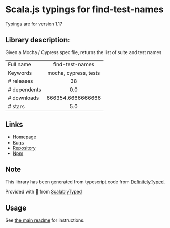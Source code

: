
# Scala.js typings for find-test-names

Typings are for version 1.17

## Library description:
Given a Mocha / Cypress spec file, returns the list of suite and test names

|                    |                 |
| ------------------ | :-------------: |
| Full name          | find-test-names |
| Keywords           | mocha, cypress, tests |
| # releases         | 38 |
| # dependents       | 0.0 |
| # downloads        | 666354.6666666666 |
| # stars            | 5.0 |

## Links
- [Homepage](https://github.com/bahmutov/find-test-names#readme)
- [Bugs](https://github.com/bahmutov/find-test-names/issues)
- [Repository](https://github.com/bahmutov/find-test-names)
- [Npm](https://www.npmjs.com/package/find-test-names)
    


## Note
This library has been generated from typescript code from [DefinitelyTyped](https://definitelytyped.org).

Provided with :purple_heart: from [ScalablyTyped](https://github.com/oyvindberg/ScalablyTyped)

## Usage
See [the main readme](../../readme.md) for instructions.


